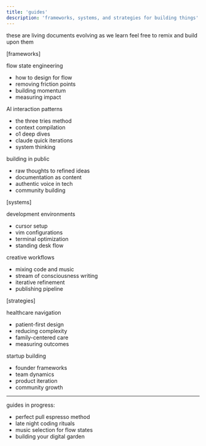 ```yaml
---
title: 'guides'
description: 'frameworks, systems, and strategies for building things'
---
```


these are living documents
evolving as we learn
feel free to remix and build upon them

[frameworks]

flow state engineering
- how to design for flow
- removing friction points
- building momentum
- measuring impact

AI interaction patterns
- the three tries method
- context compilation
- o1 deep dives
- claude quick iterations
- system thinking

building in public
- raw thoughts to refined ideas
- documentation as content
- authentic voice in tech
- community building

[systems]

development environments
- cursor setup
- vim configurations
- terminal optimization
- standing desk flow

creative workflows
- mixing code and music
- stream of consciousness writing
- iterative refinement
- publishing pipeline

[strategies]

healthcare navigation
- patient-first design
- reducing complexity
- family-centered care
- measuring outcomes

startup building
- founder frameworks
- team dynamics
- product iteration
- community growth

---

guides in progress:
- perfect pull espresso method
- late night coding rituals
- music selection for flow states
- building your digital garden
